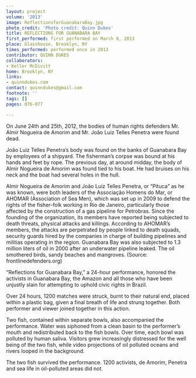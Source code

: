 ```yaml
---
layout: project
volume: '2013'
image: ReflectionsforGuanabaraBay.jpg
photo_credit: 'Photo credit: Quinn Dukes'
title: REFLECTIONS FOR GUANABARA BAY
first_performed: first performed on March 8, 2013
place: Glasshouse, Brooklyn, NY
times_performed: performed once in 2013
contributor: QUINN DUKES
collaborators:
- Keller McDivitt
home: Brooklyn, NY
links:
- quinndukes.com
contact: quinndukes@gmail.com
footnote: ''
tags: []
pages: 076-077

---
```


On June 24th and 25th, 2012, the bodies of human rights defenders Mr. Almir Nogueira de Amorim and Mr. João Luiz Telles Penetra were found dead.

João Luiz Telles Penetra’s body was found on the banks of Guanabara Bay by employees of a shipyard. The fisherman’s corpse was bound at his hands and feet by rope. The previous day, at around midday, the body of Almir Nogueira de Amorim was found tied to his boat. He had bruises on his neck and the boat had several holes in the hull.

Almir Nogueira de Amorim and João Luiz Telles Penetra, or “Pituca” as he was known, were both leaders of the Associação Homens do Mar, or AHOMAR (Association of Sea Men), which was set up in 2009 to defend the rights of the fisher-folk working in Rio de Janeiro, particularly those affected by the construction of a gas pipeline for Petrobras. Since the founding of the organization, its members have reported being subjected to death threats, physical attacks and killings. According to AHOMAR’s members, the attacks are perpetrated by people linked to death squads, security guards hired by the companies in charge of building pipelines and militias operating in the region. Guanabara Bay was also subjected to 1.3 million liters of oil in 2000 after an underwater pipeline leaked. The oil smothered birds, sandy beaches and mangroves. (Source: frontlinedefenders.org)

“Reflections for Guanabara Bay,” a 24-hour performance, honored the activists in Guanabara Bay, the Amazon and all those who have been unjustly slain for attempting to uphold civic rights in Brazil.

Over 24 hours, 1200 matches were struck, burnt to their natural end, placed within a plastic bag, given a final breath of life and strung together. Both performer and viewer joined together in this action.

Two fish, contained within separate bowls, also accompanied the performance. Water was siphoned from a clean basin to the performer’s mouth and redistributed back to the fish bowls. Over time, each bowl was polluted by human saliva. Visitors grew increasingly distressed for the well being of the two fish, while video projections of oil polluted oceans and rivers looped in the background.

The two fish survived the performance. 1200 activists, de Amorim, Penetra and sea life in oil-polluted areas did not.
